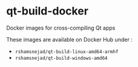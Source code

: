 # qt-build-docker
Docker images for cross-compiling Qt apps

These images are available on Docker Hub under :

* `rshamsnejad/qt-build-linux-amd64-armhf`
* `rshamsnejad/qt-build-windows-amd64`